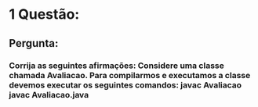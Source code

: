 
# 1 Questão:  

## Pergunta:

### Corrija as seguintes afirmações:  Considere uma classe chamada Avaliacao. Para compilarmos e executamos a classe devemos executar os seguintes comandos:  javac Avaliacao  javac Avaliacao.java
